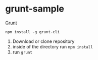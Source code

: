 grunt-sample
============

[Grunt](http://gruntjs.com/)

`npm install -g grunt-cli`

1. Download or clone repository  
2. inside of the directory run `npm install`  
3. run `grunt`  
